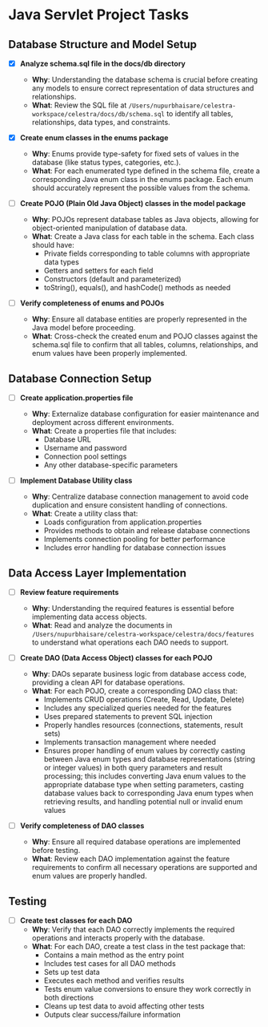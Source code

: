 # Java Servlet Project Tasks

## Database Structure and Model Setup

- [x] **Analyze schema.sql file in the docs/db directory**
  - **Why**: Understanding the database schema is crucial before creating any models to ensure correct representation of data structures and relationships.
  - **What**: Review the SQL file at `/Users/nupurbhaisare/celestra-workspace/celestra/docs/db/schema.sql` to identify all tables, relationships, data types, and constraints.

- [x] **Create enum classes in the enums package**
  - **Why**: Enums provide type-safety for fixed sets of values in the database (like status types, categories, etc.).
  - **What**: For each enumerated type defined in the schema file, create a corresponding Java enum class in the enums package. Each enum should accurately represent the possible values from the schema.

- [ ] **Create POJO (Plain Old Java Object) classes in the model package**
  - **Why**: POJOs represent database tables as Java objects, allowing for object-oriented manipulation of database data.
  - **What**: Create a Java class for each table in the schema. Each class should have:
    - Private fields corresponding to table columns with appropriate data types
    - Getters and setters for each field
    - Constructors (default and parameterized)
    - toString(), equals(), and hashCode() methods as needed

- [ ] **Verify completeness of enums and POJOs**
  - **Why**: Ensure all database entities are properly represented in the Java model before proceeding.
  - **What**: Cross-check the created enum and POJO classes against the schema.sql file to confirm that all tables, columns, relationships, and enum values have been properly implemented.

## Database Connection Setup

- [ ] **Create application.properties file**
  - **Why**: Externalize database configuration for easier maintenance and deployment across different environments.
  - **What**: Create a properties file that includes:
    - Database URL
    - Username and password
    - Connection pool settings
    - Any other database-specific parameters

- [ ] **Implement Database Utility class**
  - **Why**: Centralize database connection management to avoid code duplication and ensure consistent handling of connections.
  - **What**: Create a utility class that:
    - Loads configuration from application.properties
    - Provides methods to obtain and release database connections
    - Implements connection pooling for better performance
    - Includes error handling for database connection issues

## Data Access Layer Implementation

- [ ] **Review feature requirements**
  - **Why**: Understanding the required features is essential before implementing data access objects.
  - **What**: Read and analyze the documents in `/Users/nupurbhaisare/celestra-workspace/celestra/docs/features` to understand what operations each DAO needs to support.

- [ ] **Create DAO (Data Access Object) classes for each POJO**
  - **Why**: DAOs separate business logic from database access code, providing a clean API for database operations.
  - **What**: For each POJO, create a corresponding DAO class that:
    - Implements CRUD operations (Create, Read, Update, Delete)
    - Includes any specialized queries needed for the features
    - Uses prepared statements to prevent SQL injection
    - Properly handles resources (connections, statements, result sets)
    - Implements transaction management where needed
    - Ensures proper handling of enum values by correctly casting between Java enum types and database representations (string or integer values) in both query parameters and result processing; this includes converting Java enum values to the appropriate database type when setting parameters, casting database values back to corresponding Java enum types when retrieving results, and handling potential null or invalid enum values

- [ ] **Verify completeness of DAO classes**
  - **Why**: Ensure all required database operations are implemented before testing.
  - **What**: Review each DAO implementation against the feature requirements to confirm all necessary operations are supported and enum values are properly handled.

## Testing

- [ ] **Create test classes for each DAO**
  - **Why**: Verify that each DAO correctly implements the required operations and interacts properly with the database.
  - **What**: For each DAO, create a test class in the test package that:
    - Contains a main method as the entry point
    - Includes test cases for all DAO methods
    - Sets up test data
    - Executes each method and verifies results
    - Tests enum value conversions to ensure they work correctly in both directions
    - Cleans up test data to avoid affecting other tests
    - Outputs clear success/failure information